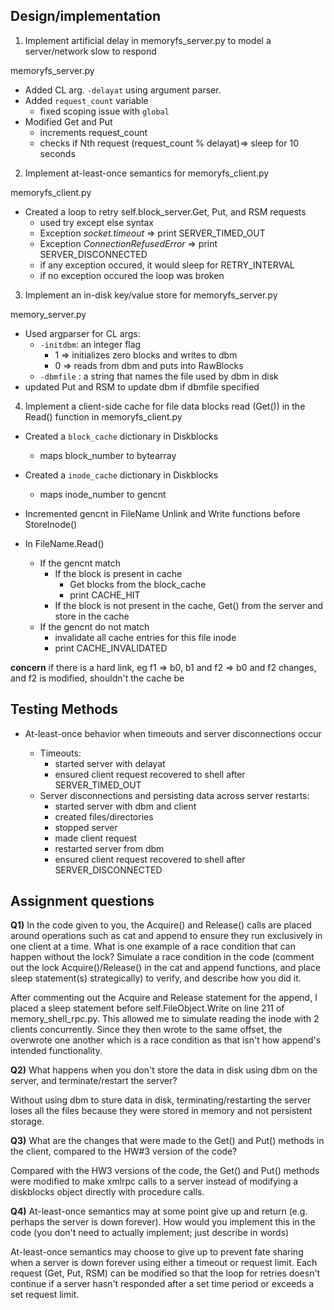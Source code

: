 ## Design/implementation

1. Implement artificial delay in memoryfs_server.py to model a server/network slow to respond

memoryfs_server.py

- Added CL arg. `-delayat` using argument parser.
- Added `request_count` variable
  - fixed scoping issue with `global`
- Modified Get and Put
  - increments request_count
  - checks if Nth request (request_count % delayat)=> sleep for 10 seconds

2. Implement at-least-once semantics for memoryfs_client.py

memoryfs_client.py

- Created a loop to retry self.block_server.Get, Put, and RSM requests
  - used try except else syntax
  - Exception _socket.timeout_ => print SERVER_TIMED_OUT
  - Exception _ConnectionRefusedError_ => print SERVER_DISCONNECTED
  - if any exception occured, it would sleep for RETRY_INTERVAL
  - if no exception occured the loop was broken

3. Implement an in-disk key/value store for memoryfs_server.py

memory_server.py

- Used argparser for CL args:
  - `-initdbm`: an integer flag
    - 1 => initializes zero blocks and writes to dbm
    - 0 => reads from dbm and puts into RawBlocks
  - `-dbmfile` : a string that names the file used by dbm in disk
- updated Put and RSM to update dbm if dbmfile specified

4. Implement a client-side cache for file data blocks read (Get()) in the Read() function in memoryfs_client.py

- Created a `block_cache` dictionary in Diskblocks
  - maps block_number to bytearray
- Created a `inode_cache` dictionary in Diskblocks
  - maps inode_number to gencnt
- Incremented gencnt in FileName Unlink and Write functions before StoreInode()
- In FileName.Read()

  - If the gencnt match
    - If the block is present in cache
      - Get blocks from the block_cache
      - print CACHE_HIT
    - If the block is not present in the cache, Get() from the server and store in the cache
  - If the gencnt do not match
    - invalidate all cache entries for this file inode
    - print CACHE_INVALIDATED

**concern** if there is a hard link, eg f1 => b0, b1 and f2 => b0 and f2 changes, and f2 is modified, shouldn't the cache be

## Testing Methods

- At-least-once behavior when timeouts and server disconnections occur

  - Timeouts:
    - started server with delayat
    - ensured client request recovered to shell after SERVER_TIMED_OUT
  - Server disconnections and persisting data across server restarts:
    - started server with dbm and client
    - created files/directories
    - stopped server
    - made client request
    - restarted server from dbm
    - ensured client request recovered to shell after SERVER_DISCONNECTED

## Assignment questions

**Q1)** In the code given to you, the Acquire() and Release() calls are placed around operations such as cat and append to ensure they run exclusively in one client at a time. What is one example of a race condition that can happen without the lock? Simulate a race condition in the code (comment out the lock Acquire()/Release() in the cat and append functions, and place sleep statement(s) strategically) to verify, and describe how you did it.

After commenting out the Acquire and Release statement for the append, I placed a sleep statement before self.FileObject.Write on line 211 of memory_shell_rpc.py. This allowed me to simulate reading the inode with 2 clients concurrently. Since they then wrote to the same offset, the overwrote one another which is a race condition as that isn't how append's intended functionality.

**Q2)** What happens when you don't store the data in disk using dbm on the server, and terminate/restart the server?

Without using dbm to sture data in disk, terminating/restarting the server loses all the files because they were stored in memory and not persistent storage.

**Q3)** What are the changes that were made to the Get() and Put() methods in the client, compared to the HW#3 version of the code?

Compared with the HW3 versions of the code, the Get() and Put() methods were modified to make xmlrpc calls to a server instead of modifying a diskblocks object directly with procedure calls.

**Q4)** At-least-once semantics may at some point give up and return (e.g. perhaps the server is down forever). How would you implement this in the code (you don't need to actually implement; just describe in words)

At-least-once semantics may choose to give up to prevent fate sharing when a server is down forever using either a timeout or request limit. Each request (Get, Put, RSM) can be modified so that the loop for retries doesn't continue if a server hasn't responded after a set time period or exceeds a set request limit.
